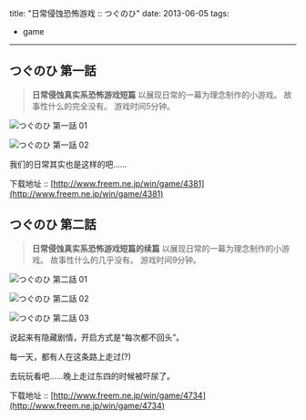 title: "日常侵蚀恐怖游戏 :: つぐのひ"
date: 2013-06-05
tags:
- game
---
## つぐのひ 第一話

> **日常侵蚀真实系恐怖游戏短篇**
> 以展现日常的一幕为理念制作的小游戏。
> 故事性什么的完全没有。
> 游戏时间5分钟。

![つぐのひ 第一話 01](/assets/0002-01.png)

![つぐのひ 第一話 02](/assets/0002-02.png)

我们的日常其实也是这样的吧……

下载地址 :: [http://www.freem.ne.jp/win/game/4381](http://www.freem.ne.jp/win/game/4381)

## つぐのひ 第二話

> **日常侵蚀真实系恐怖游戏短篇的续篇**
> 以展现日常的一幕为理念制作的小游戏。
> 故事性什么的几乎没有。
> 游戏时间9分钟。

![つぐのひ 第二話 01](/assets/0002-03.png)

![つぐのひ 第二話 02](/assets/0002-04.png)

![つぐのひ 第二話 03](/assets/0002-05.png)
 
说起来有隐藏剧情，开启方式是“每次都不回头”。

每一天，都有人在这条路上走过(?)

去玩玩看吧……晚上走过东四的时候被吓尿了。

下载地址 :: [http://www.freem.ne.jp/win/game/4734](http://www.freem.ne.jp/win/game/4734)